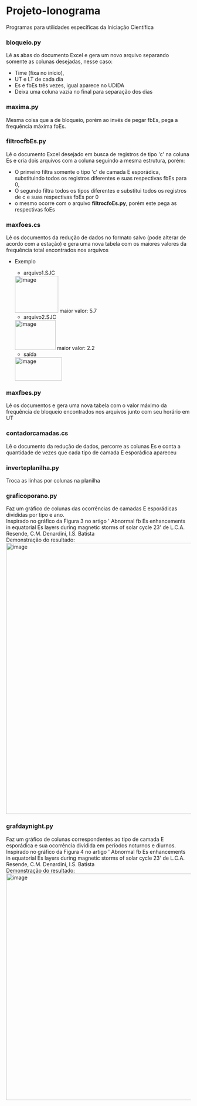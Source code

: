 # Projeto-Ionograma
Programas para utilidades específicas da Iniciação Científica

### bloqueio.py
Lê as abas do documento Excel e gera um novo arquivo separando somente as colunas desejadas, nesse caso: 
* Time (fixa no início),
* UT e LT de cada dia
* Es e fbEs três vezes, igual aparece no UDIDA
* Deixa uma coluna vazia no final para separação dos dias 

### maxima.py
Mesma coisa que a de bloqueio, porém ao invés de pegar fbEs, pega a frequência máxima foEs.

### filtrocfbEs.py
Lê o documento Excel desejado em busca de registros de tipo 'c' na coluna Es e cria dois arquivos com a coluna seguindo a mesma estrutura, porém:
* O primeiro filtra somente o tipo 'c' de camada E esporádica, substituindo todos os registros diferentes e suas respectivas fbEs para 0,
* O segundo filtra todos os tipos diferentes e substitui todos os registros de c e suas respectivas fbEs por 0
* o mesmo ocorre com o arquivo **filtrocfoEs.py**, porém este pega as respectivas foEs

### maxfoes.cs
Lê os documentos da redução de dados no formato salvo (pode alterar de acordo com a estação) e gera uma nova tabela com os maiores valores da frequência total encontrados nos arquivos
* Exemplo 
  - arquivo1.SJC
  <img width="118" height="100" alt="image" src="https://github.com/user-attachments/assets/f85e146d-f4f2-49d7-95eb-ba2a3b904a71" />
    maior valor: 5.7
    
  - arquivo2.SJC
  <img width="111" height="81" alt="image" src="https://github.com/user-attachments/assets/614d402f-8351-47ff-b735-edf5ffe204c3" />
    maior valor: 2.2
    
  - saída
  <img width="128" height="63" alt="image" src="https://github.com/user-attachments/assets/99a3734c-6300-402e-8518-e461a517112a" />

### maxfbes.py
Lê os documentos e gera uma nova tabela com o valor máximo da frequência de bloqueio encontrados nos arquivos junto com seu horário em UT

### contadorcamadas.cs
Lê o documento da redução de dados, percorre as colunas Es e conta a quantidade de vezes que cada tipo de camada E esporádica apareceu 

### inverteplanilha.py
Troca as linhas por colunas na planilha 

### graficoporano.py
Faz um gráfico de colunas das ocorrências de camadas E esporádicas divididas por tipo e ano.  
Inspirado no gráfico da Figura 3 no artigo ' Abnormal fb Es enhancements in equatorial Es layers during magnetic storms of solar cycle 23' de L.C.A. Resende, C.M. Denardini, I.S. Batista  
Demonstração do resultado: 
<img width="1154" height="736" alt="image" src="https://github.com/user-attachments/assets/772bb698-2218-42d9-8ad5-9f3df32a1b41" />

### grafdaynight.py
Faz um gráfico de colunas correspondentes ao tipo de camada E esporádica e sua ocorrência dividida em períodos noturnos e diurnos.  
Inspirado no gráfico da Figura 4 no artigo ' Abnormal fb Es enhancements in equatorial Es layers during magnetic storms of solar cycle 23' de L.C.A. Resende, C.M. Denardini, I.S. Batista  
Demonstração do resultado:
<img width="878" height="615" alt="image" src="https://github.com/user-attachments/assets/83054e5a-2a3b-4caf-88a0-6bd3615cf654" />

